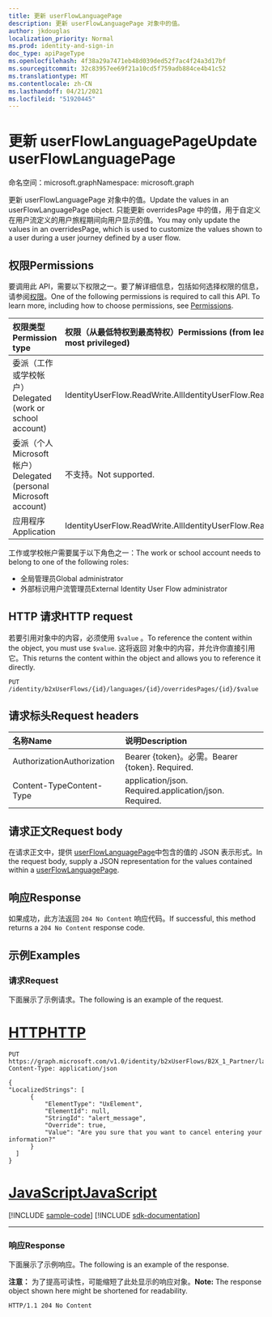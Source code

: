 ```yaml
---
title: 更新 userFlowLanguagePage
description: 更新 userFlowLanguagePage 对象中的值。
author: jkdouglas
localization_priority: Normal
ms.prod: identity-and-sign-in
doc_type: apiPageType
ms.openlocfilehash: 4f38a29a7471eb48d039ded52f7ac4f24a3d17bf
ms.sourcegitcommit: 32c83957ee69f21a10cd5f759adb884ce4b41c52
ms.translationtype: MT
ms.contentlocale: zh-CN
ms.lasthandoff: 04/21/2021
ms.locfileid: "51920445"
---
```

# <a name="update-userflowlanguagepage"></a><span data-ttu-id="bbee1-103">更新 userFlowLanguagePage</span><span class="sxs-lookup"><span data-stu-id="bbee1-103">Update userFlowLanguagePage</span></span>

<span data-ttu-id="bbee1-104">命名空间：microsoft.graph</span><span class="sxs-lookup"><span data-stu-id="bbee1-104">Namespace: microsoft.graph</span></span>

<span data-ttu-id="bbee1-105">更新 userFlowLanguagePage 对象中的值。</span><span class="sxs-lookup"><span data-stu-id="bbee1-105">Update the values in an userFlowLanguagePage object.</span></span> <span data-ttu-id="bbee1-106">只能更新 overridesPage 中的值，用于自定义在用户流定义的用户旅程期间向用户显示的值。</span><span class="sxs-lookup"><span data-stu-id="bbee1-106">You may only update the values in an overridesPage, which is used to customize the values shown to a user during a user journey defined by a user flow.</span></span>

## <a name="permissions"></a><span data-ttu-id="bbee1-107">权限</span><span class="sxs-lookup"><span data-stu-id="bbee1-107">Permissions</span></span>

<span data-ttu-id="bbee1-p102">要调用此 API，需要以下权限之一。要了解详细信息，包括如何选择权限的信息，请参阅[权限](/graph/permissions-reference)。</span><span class="sxs-lookup"><span data-stu-id="bbee1-p102">One of the following permissions is required to call this API. To learn more, including how to choose permissions, see [Permissions](/graph/permissions-reference).</span></span>

|<span data-ttu-id="bbee1-110">权限类型</span><span class="sxs-lookup"><span data-stu-id="bbee1-110">Permission type</span></span>      | <span data-ttu-id="bbee1-111">权限（从最低特权到最高特权）</span><span class="sxs-lookup"><span data-stu-id="bbee1-111">Permissions (from least to most privileged)</span></span>              |
|:--------------------|:---------------------------------------------------------|
|<span data-ttu-id="bbee1-112">委派（工作或学校帐户）</span><span class="sxs-lookup"><span data-stu-id="bbee1-112">Delegated (work or school account)</span></span>|<span data-ttu-id="bbee1-113">IdentityUserFlow.ReadWrite.All</span><span class="sxs-lookup"><span data-stu-id="bbee1-113">IdentityUserFlow.ReadWrite.All</span></span>|
|<span data-ttu-id="bbee1-114">委派（个人 Microsoft 帐户）</span><span class="sxs-lookup"><span data-stu-id="bbee1-114">Delegated (personal Microsoft account)</span></span>| <span data-ttu-id="bbee1-115">不支持。</span><span class="sxs-lookup"><span data-stu-id="bbee1-115">Not supported.</span></span>|
|<span data-ttu-id="bbee1-116">应用程序</span><span class="sxs-lookup"><span data-stu-id="bbee1-116">Application</span></span>|<span data-ttu-id="bbee1-117">IdentityUserFlow.ReadWrite.All</span><span class="sxs-lookup"><span data-stu-id="bbee1-117">IdentityUserFlow.ReadWrite.All</span></span>|

<span data-ttu-id="bbee1-118">工作或学校帐户需要属于以下角色之一：</span><span class="sxs-lookup"><span data-stu-id="bbee1-118">The work or school account needs to belong to one of the following roles:</span></span>

* <span data-ttu-id="bbee1-119">全局管理员</span><span class="sxs-lookup"><span data-stu-id="bbee1-119">Global administrator</span></span>
* <span data-ttu-id="bbee1-120">外部标识用户流管理员</span><span class="sxs-lookup"><span data-stu-id="bbee1-120">External Identity User Flow administrator</span></span>

## <a name="http-request"></a><span data-ttu-id="bbee1-121">HTTP 请求</span><span class="sxs-lookup"><span data-stu-id="bbee1-121">HTTP request</span></span>

<span data-ttu-id="bbee1-122">若要引用对象中的内容，必须使用 `$value` 。</span><span class="sxs-lookup"><span data-stu-id="bbee1-122">To reference the content within the object, you must use `$value`.</span></span> <span data-ttu-id="bbee1-123">这将返回 对象中的内容，并允许你直接引用它。</span><span class="sxs-lookup"><span data-stu-id="bbee1-123">This returns the content within the object and allows you to reference it directly.</span></span>

<!-- {
  "blockType": "ignored"
}
-->

``` http
PUT /identity/b2xUserFlows/{id}/languages/{id}/overridesPages/{id}/$value
```

## <a name="request-headers"></a><span data-ttu-id="bbee1-124">请求标头</span><span class="sxs-lookup"><span data-stu-id="bbee1-124">Request headers</span></span>

|<span data-ttu-id="bbee1-125">名称</span><span class="sxs-lookup"><span data-stu-id="bbee1-125">Name</span></span>|<span data-ttu-id="bbee1-126">说明</span><span class="sxs-lookup"><span data-stu-id="bbee1-126">Description</span></span>|
|:---|:---|
|<span data-ttu-id="bbee1-127">Authorization</span><span class="sxs-lookup"><span data-stu-id="bbee1-127">Authorization</span></span>|<span data-ttu-id="bbee1-p104">Bearer {token}。必需。</span><span class="sxs-lookup"><span data-stu-id="bbee1-p104">Bearer {token}. Required.</span></span>|
|<span data-ttu-id="bbee1-130">Content-Type</span><span class="sxs-lookup"><span data-stu-id="bbee1-130">Content-Type</span></span>|<span data-ttu-id="bbee1-p105">application/json. Required.</span><span class="sxs-lookup"><span data-stu-id="bbee1-p105">application/json. Required.</span></span>|

## <a name="request-body"></a><span data-ttu-id="bbee1-133">请求正文</span><span class="sxs-lookup"><span data-stu-id="bbee1-133">Request body</span></span>

<span data-ttu-id="bbee1-134">在请求正文中，提供 [userFlowLanguagePage](../resources/userflowlanguagepage.md)中包含的值的 JSON 表示形式。</span><span class="sxs-lookup"><span data-stu-id="bbee1-134">In the request body, supply a JSON representation for the values contained within a [userFlowLanguagePage](../resources/userflowlanguagepage.md).</span></span>

## <a name="response"></a><span data-ttu-id="bbee1-135">响应</span><span class="sxs-lookup"><span data-stu-id="bbee1-135">Response</span></span>

<span data-ttu-id="bbee1-136">如果成功，此方法返回 `204 No Content` 响应代码。</span><span class="sxs-lookup"><span data-stu-id="bbee1-136">If successful, this method returns a `204 No Content` response code.</span></span>

## <a name="examples"></a><span data-ttu-id="bbee1-137">示例</span><span class="sxs-lookup"><span data-stu-id="bbee1-137">Examples</span></span>

### <a name="request"></a><span data-ttu-id="bbee1-138">请求</span><span class="sxs-lookup"><span data-stu-id="bbee1-138">Request</span></span>

<span data-ttu-id="bbee1-139">下面展示了示例请求。</span><span class="sxs-lookup"><span data-stu-id="bbee1-139">The following is an example of the request.</span></span>


# <a name="http"></a>[<span data-ttu-id="bbee1-140">HTTP</span><span class="sxs-lookup"><span data-stu-id="bbee1-140">HTTP</span></span>](#tab/http)
<!-- {
  "blockType": "request",
  "name": "update_overridespages"
}
-->

``` http
PUT https://graph.microsoft.com/v1.0/identity/b2xUserFlows/B2X_1_Partner/languages/en/overridesPages/selfasserted1_1/$value
Content-Type: application/json

{
"LocalizedStrings": [
      {
          "ElementType": "UxElement",
          "ElementId": null,
          "StringId": "alert_message",
          "Override": true,
          "Value": "Are you sure that you want to cancel entering your information?"
      }
  ]
}
```
# <a name="javascript"></a>[<span data-ttu-id="bbee1-141">JavaScript</span><span class="sxs-lookup"><span data-stu-id="bbee1-141">JavaScript</span></span>](#tab/javascript)
[!INCLUDE [sample-code](../includes/snippets/javascript/update-overridespages-javascript-snippets.md)]
[!INCLUDE [sdk-documentation](../includes/snippets/snippets-sdk-documentation-link.md)]

---


### <a name="response"></a><span data-ttu-id="bbee1-142">响应</span><span class="sxs-lookup"><span data-stu-id="bbee1-142">Response</span></span>

<span data-ttu-id="bbee1-143">下面展示了示例响应。</span><span class="sxs-lookup"><span data-stu-id="bbee1-143">The following is an example of the response.</span></span>

<span data-ttu-id="bbee1-144">**注意：** 为了提高可读性，可能缩短了此处显示的响应对象。</span><span class="sxs-lookup"><span data-stu-id="bbee1-144">**Note:** The response object shown here might be shortened for readability.</span></span>
<!-- {
  "blockType": "response",
  "truncated": true
}
-->

``` http
HTTP/1.1 204 No Content
```
